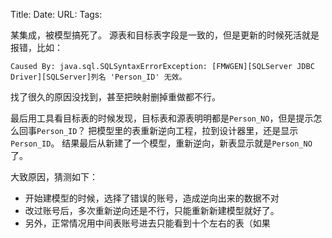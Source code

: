 Title: 
Date:
URL: 
Tags: 

某集成，被模型搞死了。
源表和目标表字段是一致的，但是更新的时候死活就是报错，比如：
```
Caused By: java.sql.SQLSyntaxErrorException: [FMWGEN][SQLServer JDBC Driver][SQLServer]列名 'Person_ID' 无效。
```
找了很久的原因没找到，甚至把映射删掉重做都不行。

最后用工具看目标表的时候发现，目标表和源表明明都是`Person_NO`，但是提示怎么回事`Person_ID`？
把模型里的表重新逆向工程，拉到设计器里，还是显示`Person_ID`。
结果最后从新建了一个模型，重新逆向，新表显示就是`Person_NO`了。

大致原因，猜测如下：
- 开始建模型的时候，选择了错误的账号，造成逆向出来的数据不对
- 改过账号后，多次重新逆向还是不行，只能重新新建模型就好了。
- 另外，正常情况用中间表账号进去只能看到十个左右的表（如果
